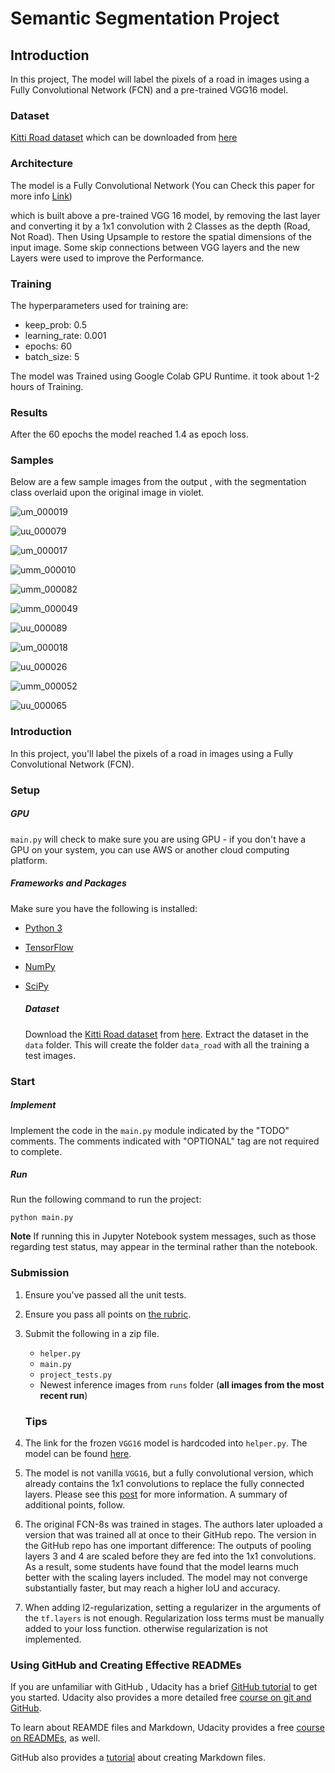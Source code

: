 # 

# Semantic Segmentation Project



## Introduction

In this project, The model will label the pixels of a road in images using a Fully Convolutional Network (FCN) and a pre-trained VGG16 model.

### Dataset

[Kitti Road dataset](http://www.cvlibs.net/datasets/kitti/eval_road.php) which can be downloaded from [here](http://www.cvlibs.net/download.php?file=data_road.zip) 

### Architecture

The model is a Fully Convolutional Network  (You can Check this paper for more info  [Link](https://people.eecs.berkeley.edu/~jonlong/long_shelhamer_fcn.pdf)) 

which is built above a pre-trained VGG 16 model, by removing the last layer and converting it by a 1x1 convolution with 2 Classes as the depth (Road, Not Road). Then Using Upsample to restore the spatial dimensions of the input image. Some skip connections between VGG layers and the new Layers were used to improve the Performance.

### Training

The hyperparameters used for training are:

- keep_prob: 0.5
- learning_rate: 0.001
- epochs: 60
- batch_size: 5

The model was Trained using Google Colab GPU Runtime. it took about 1-2 hours of Training.

### Results

After the 60 epochs the model reached 1.4 as epoch loss. 

### Samples

Below are a few sample images from the output , with the segmentation class overlaid upon the original image in violet.

![um_000019](samples/um_000019.png)

![uu_000079](samples/uu_000079.png)

![um_000017](samples/um_000017.png)

![umm_000010](samples/umm_000010.png)

![umm_000082](samples/umm_000082.png)

![umm_000049](samples/umm_000049.png)

![uu_000089](samples/uu_000089.png)

![um_000018](samples/um_000018.png)

![uu_000026](samples/uu_000026.png)

![umm_000052](samples/umm_000052.png)

![uu_000065](samples/uu_000065.png)




### Introduction

In this project, you'll label the pixels of a road in images using a Fully Convolutional Network (FCN).

### Setup

##### GPU

`main.py` will check to make sure you are using GPU - if you don't have a GPU on your system, you can use AWS or another cloud computing platform.

##### Frameworks and Packages

Make sure you have the following is installed:

- [Python 3](https://www.python.org/)
- [TensorFlow](https://www.tensorflow.org/)
- [NumPy](http://www.numpy.org/)
- [SciPy](https://www.scipy.org/)

  ##### Dataset

  Download the [Kitti Road dataset](http://www.cvlibs.net/datasets/kitti/eval_road.php) from [here](http://www.cvlibs.net/download.php?file=data_road.zip).  Extract the dataset in the `data` folder.  This will create the folder `data_road` with all the training a test images.

### Start

##### Implement

Implement the code in the `main.py` module indicated by the "TODO" comments.
The comments indicated with "OPTIONAL" tag are not required to complete.

##### Run

Run the following command to run the project:

```
python main.py
```

**Note** If running this in Jupyter Notebook system messages, such as those regarding test status, may appear in the terminal rather than the notebook.

### Submission

1. Ensure you've passed all the unit tests.
2. Ensure you pass all points on [the rubric](https://review.udacity.com/#!/rubrics/989/view).
3. Submit the following in a zip file.
   - `helper.py`
   - `main.py`
   - `project_tests.py`
   - Newest inference images from `runs` folder  (**all images from the most recent run**)

   ### Tips
4. The link for the frozen `VGG16` model is hardcoded into `helper.py`.  The model can be found [here](https://s3-us-west-1.amazonaws.com/udacity-selfdrivingcar/vgg.zip).
5. The model is not vanilla `VGG16`, but a fully convolutional version, which already contains the 1x1 convolutions to replace the fully connected layers. Please see this [post](https://s3-us-west-1.amazonaws.com/udacity-selfdrivingcar/forum_archive/Semantic_Segmentation_advice.pdf) for more information.  A summary of additional points, follow. 
6. The original FCN-8s was trained in stages. The authors later uploaded a version that was trained all at once to their GitHub repo.  The version in the GitHub repo has one important difference: The outputs of pooling layers 3 and 4 are scaled before they are fed into the 1x1 convolutions.  As a result, some students have found that the model learns much better with the scaling layers included. The model may not converge substantially faster, but may reach a higher IoU and accuracy. 
7. When adding l2-regularization, setting a regularizer in the arguments of the `tf.layers` is not enough. Regularization loss terms must be manually added to your loss function. otherwise regularization is not implemented.

### Using GitHub and Creating Effective READMEs

If you are unfamiliar with GitHub , Udacity has a brief [GitHub tutorial](http://blog.udacity.com/2015/06/a-beginners-git-github-tutorial.html) to get you started. Udacity also provides a more detailed free [course on git and GitHub](https://www.udacity.com/course/how-to-use-git-and-github--ud775).

To learn about REAMDE files and Markdown, Udacity provides a free [course on READMEs](https://www.udacity.com/courses/ud777), as well. 

GitHub also provides a [tutorial](https://guides.github.com/features/mastering-markdown/) about creating Markdown files.
